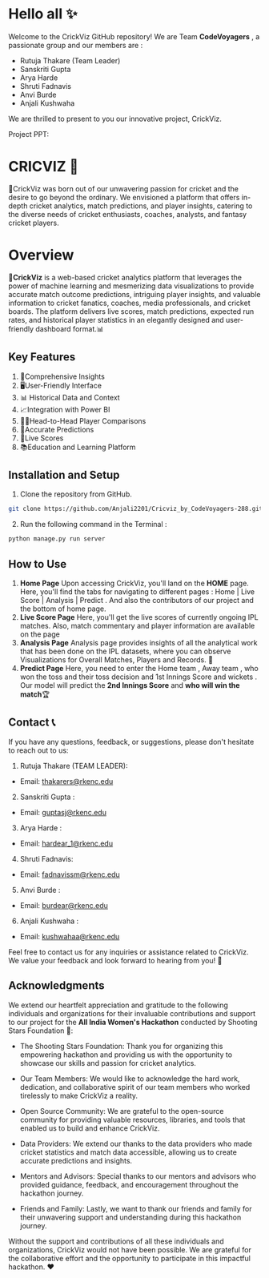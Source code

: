 # Hello all ✨

Welcome to the CrickViz GitHub repository! We are Team **CodeVoyagers** , a passionate group and our members are :
- Rutuja Thakare (Team Leader)  
 - Sanskriti Gupta 
 - Arya Harde 
 - Shruti Fadnavis 
 - Anvi Burde 
 - Anjali Kushwaha
 
  We are thrilled to present to you our innovative project, CrickViz.

Project PPT: 
# CRICVIZ 🏏

🔮CrickViz was born out of our unwavering passion for cricket and the desire to go beyond the ordinary. We envisioned a platform that offers in-depth cricket analytics, match predictions, and player insights, catering to the diverse needs of cricket enthusiasts, coaches, analysts, and fantasy cricket players.


# Overview

🏏**CrickViz** is a web-based cricket analytics platform that leverages the power of machine learning and mesmerizing data visualizations to provide accurate match outcome predictions, intriguing player insights, and valuable information to cricket fanatics, coaches, media professionals, and cricket boards. The platform delivers live scores, match predictions, expected run rates, and historical player statistics in an elegantly designed and user-friendly dashboard format.📊

## Key Features

 1. 🧐Comprehensive Insights 
 2. 🖥️User-Friendly Interface 
 3. 📊 Historical Data and Context
 4. 📈Integration with Power BI 
 5. 🤼‍♂️Head-to-Head Player Comparisons
 6. 🎯Accurate Predictions 
 7. 🔢Live Scores
 8. 📚Education and Learning Platform

## Installation and Setup
1. Clone the repository from GitHub.
```bash
git clone https://github.com/Anjali2201/Cricviz_by_CodeVoyagers-288.git
```
2. Run the following command in the Terminal :
```bash
python manage.py run server
```

## How to Use

1. **Home Page**
Upon accessing CrickViz, you'll land on the **HOME** page. Here, you'll find the tabs for navigating to different pages :
 Home | Live Score | Analysis | Predict . And also the contributors of our project and the bottom of home page.
 2. **Live Score Page**
 Here, you'll get the live scores of currently ongoing IPL matches. Also, match commentary and player information are available on the page
 3. **Analysis Page**
 Analysis page provides insights of all the analytical work that has been done on the IPL datasets, where you can observe Visualizations for Overall Matches, Players and Records. 🤩
 4. **Predict Page**
 Here, you need to enter the Home team , Away team , who won the toss and their toss decision and 1st Innings Score and wickets . Our model will predict the **2nd Innings Score** and  **who will win the match**🏆
 

## Contact 📞

If you have any questions, feedback, or suggestions, please don't hesitate to reach out to us:
1. Rutuja Thakare (TEAM LEADER):
-   Email: [thakarers@rkenc.edu](mailto:thakarers@rkenc.edu)

2. Sanskriti Gupta :
-    Email: [guptasj@rkenc.edu](mailto:guptasj@rkenc.edu)

3. Arya Harde :
-    Email: [hardear_1@rkenc.edu](mailto:hardear_1@rkenc.edu)

4. Shruti Fadnavis:
-    Email: [fadnavissm@rkenc.edu](mailto:fadnavissm@rkenc.edu)

5. Anvi Burde :
-    Email: [burdear@rkenc.edu](mailto:burdear@rkenc.edu)
6. Anjali Kushwaha :
-    Email: [kushwahaa@rkenc.edu](mailto:kushwahaa@rkenc.edu)

Feel free to contact us for any inquiries or assistance related to CrickViz. We value your feedback and look forward to hearing from you! 💬

## Acknowledgments

We extend our heartfelt appreciation and gratitude to the following individuals and organizations for their invaluable contributions and support to our project for the **All India Women's Hackathon** conducted by Shooting Stars Foundation 🌠:

-   The Shooting Stars Foundation: Thank you for organizing this empowering hackathon and providing us with the opportunity to showcase our skills and passion for cricket analytics.
    
-   Our Team Members: We would like to acknowledge the hard work, dedication, and collaborative spirit of our team members who worked tirelessly to make CrickViz a reality.
    
-   Open Source Community: We are grateful to the open-source community for providing valuable resources, libraries, and tools that enabled us to build and enhance CrickViz.
    
-   Data Providers: We extend our thanks to the data providers who made cricket statistics and match data accessible, allowing us to create accurate predictions and insights.
    
-   Mentors and Advisors: Special thanks to our mentors and advisors who provided guidance, feedback, and encouragement throughout the hackathon journey.
    

    
-   Friends and Family: Lastly, we want to thank our friends and family for their unwavering support and understanding during this hackathon journey.
    

Without the support and contributions of all these individuals and organizations, CrickViz would not have been possible. We are grateful for the collaborative effort and the opportunity to participate in this impactful hackathon. ❤️
